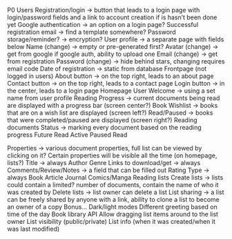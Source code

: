 P0
Users
    Registration/login -> button that leads to a login page with login/password fields and a link to account creation if is hasn’t been done yet 
    Google authentication -> an option on a login page?
    Successful registration email -> find a template somewhere?
    Password storage/reminder? -> encryption? 
    User profile -> a separate page with fields below
        Name (change) -> empty or pre-generated first? 
        Avatar (change) -> get from google if google auth, ability to upload one
        Email (change) -> get from registration
        Password (change) -> hide behind stars, changing requires email code
        Date of registration -> static from database
Frontpage (not logged in users)
    About button -> on the top right, leads to an about page
    Contact button -> on the top right, leads to a contact page
    Login button -> in the center, leads to a login page
Homepage
	User Welcome -> using a set name from user profile
    Reading Progress -> current documents being read are displayed with a progress bar (screen center?)
    Book Wishlist -> books that are on a wish list are displayed (screen left?)
    Read/Paused -> books that were completed/paused are displayed (screen right?)
Reading documents
    Status -> marking every document based on the reading progress
	    Future Read
        Active
        Paused
        Read

Properties -> various document properties, full list can be viewed by clicking on it? Certain properties will be visible all the time (on homepage, lists?)
    Title -> always
    Author
    Genre
    Links to download/get -> always
    Comments/Review/Notes -> a field that can be filled out
    Rating
    Type -> always 
        Book
        Article
        Journal
        Comics/Manga
Reading lists
	Create lists -> lists could contain a limited? number of documents, contain the name of who it was created by
	Delete lists -> list owner can delete a list
    List sharing -> a list can be freely shared by anyone with a link, ability to clone a list to become an owner of a copy
Bonus…
    Dark/light modes
    Different greeting based on time of the day
    Book library API
    Allow dragging list items around to the list owner
    List visibility (public/private)
    List info (when it was created/when it was last modified)